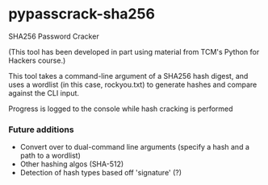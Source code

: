 # pypasscrack-sha256
SHA256 Password Cracker

(This tool has been developed in part using material from TCM's Python for Hackers course.)

This tool takes a command-line argument of a SHA256 hash digest, and uses a wordlist
(in this case, rockyou.txt) to generate hashes and compare against the CLI input.

Progress is logged to the console while hash cracking is performed

### Future additions
* Convert over to dual-command line arguments (specify a hash and a path to a wordlist)
* Other hashing algos (SHA-512)
* Detection of hash types based off 'signature' (?)
